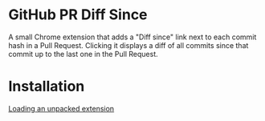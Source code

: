 # GitHub PR Diff Since

A small Chrome extension that adds a "Diff since" link next to each commit hash in a Pull Request. Clicking it displays a diff of all commits since that commit up to the last one in the Pull Request.

# Installation

[Loading an unpacked extension](https://developer.chrome.com/extensions/getstarted#unpacked)